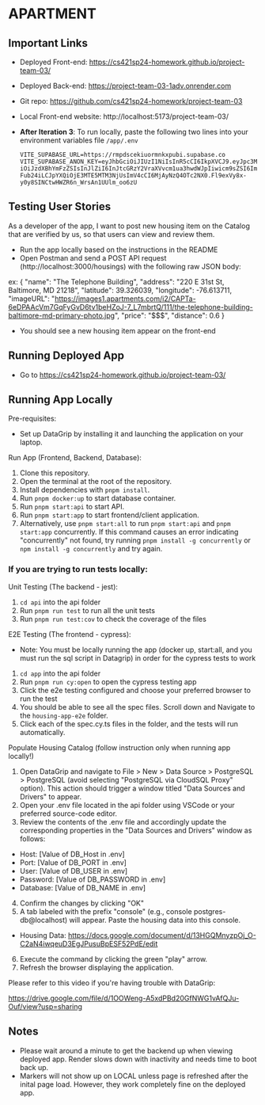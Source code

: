 # APARTMENT

## Important Links

- Deployed Front-end: https://cs421sp24-homework.github.io/project-team-03/

- Deployed Back-end: https://project-team-03-1adv.onrender.com

- Git repo: https://github.com/cs421sp24-homework/project-team-03

- Local Front-end website: http://localhost:5173/project-team-03/

- **After Iteration 3**: To run locally, paste the following two lines into your environment variables file `/app/.env`

    `VITE_SUPABASE_URL=https://rmpdscekiuormnkxpubi.supabase.co`
`VITE_SUPABASE_ANON_KEY=eyJhbGciOiJIUzI1NiIsInR5cCI6IkpXVCJ9.eyJpc3MiOiJzdXBhYmFzZSIsInJlZiI6InJtcGRzY2VraXVvcm1ua3hwdWJpIiwicm9sZSI6ImFub24iLCJpYXQiOjE3MTE5MTM3NjUsImV4cCI6MjAyNzQ4OTc2NX0.Fl9exVy8x-y0y8SINCtwHWZR6n_WrsAn1UUlm_oo6zU`

## Testing User Stories

As a developer of the app, I want to post new housing item on the Catalog that are verified by us, so that users can view and review them.
- Run the app locally based on the instructions in the README
- Open Postman and send a POST API request (http://localhost:3000/housings) with the following raw JSON body:

ex:
{
  "name": "The Telephone Building",
  "address": "220 E 31st St, Baltimore, MD 21218",
  "latitude": 39.326039,
  "longitude": -76.613711,
  "imageURL": "https://images1.apartments.com/i2/CAPTa-6eDPAAcVm7GqFyGvD6tv1beHZoJ-7_L7mbrtQ/111/the-telephone-building-baltimore-md-primary-photo.jpg",
  "price": "$$$",
  "distance": 0.6
}

- You should see a new housing item appear on the front-end

## Running Deployed App

- Go to https://cs421sp24-homework.github.io/project-team-03/

## Running App Locally

Pre-requisites:
- Set up DataGrip by installing it and launching the application on your laptop.

Run App (Frontend, Backend, Database):
1. Clone this repository.
2. Open the terminal at the root of the repository.
3. Install dependencies with `pnpm install`.
4. Run `pnpm docker:up` to start database container.
5. Run `pnpm start:api` to start API.
6. Run `pnpm start:app` to start frontend/client application.
7. Alternatively, use `pnpm start:all` to run `pnpm start:api` and `pnpm start:app` concurrently. 
If this command causes an error indicating "concurrently" not found, try running `pnpm install -g concurrently` or 
`npm install -g concurrently` and try again.
### If you are trying to run tests locally:
Unit Testing (The backend - jest):
1. `cd api` into the api folder
2. Run `pnpm run test` to run all the unit tests
3. Run `pnpm run test:cov` to check the coverage of the files

E2E Testing (The frontend - cypress):
- Note: You must be locally running the app (docker up, start:all, and you must run the sql script in Datagrip) in order for the cypress tests to work
1. `cd app` into the api folder
2. Run `pnpm run cy:open` to open the cypress testing app
3. Click the e2e testing configured and choose your preferred browser to run the test
4. You should be able to see all the spec files. Scroll down and Navigate to the `housing-app-e2e` folder.
5. Click each of the spec.cy.ts files in the folder, and the tests will run automatically.

Populate Housing Catalog (follow instruction only when running app locally!)
1. Open DataGrip and navigate to File > New > Data Source > PostgreSQL > PostgreSQL (avoid selecting "PostgreSQL via CloudSQL Proxy" option). This action should trigger a window titled "Data Sources and Drivers" to appear.
2. Open your .env file located in the api folder using VSCode or your preferred source-code editor.
3. Review the contents of the .env file and accordingly update the corresponding properties in the "Data Sources and Drivers" window as follows:
- Host: [Value of DB_Host in .env]
- Port: [Value of DB_PORT in .env]
- User: [Value of DB_USER in .env]
- Password: [Value of DB_PASSWORD in .env]
- Database: [Value of DB_NAME in .env]
4. Confirm the changes by clicking "OK"
5. A tab labeled with the prefix "console" (e.g., console postgres-db@localhost) will appear. Paste the housing data into this console.
- Housing Data: https://docs.google.com/document/d/13HGQMnyzpOj_O-C2aN4iwqeuD3EgJPusuBpESF52PdE/edit 
6. Execute the command by clicking the green "play" arrow.
7. Refresh the browser displaying the application.

Please refer to this video if you're having trouble with DataGrip:

https://drive.google.com/file/d/1OOWeng-A5xdPBd20GfNWG1vAfQJu-Ouf/view?usp=sharing


## Notes
- Please wait around a minute to get the backend up when viewing deployed app. 
Render slows down with inactivity and needs time to boot back up. 
- Markers will not show up on LOCAL unless page is refreshed after the inital page load. 
However, they work completely fine on the deployed app. 

